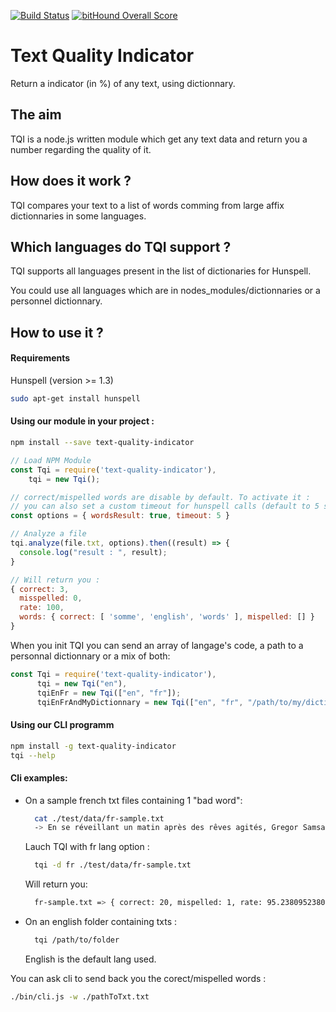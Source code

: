 [![Build Status](https://travis-ci.org/Inist-CNRS/text-quality-indicator.svg?branch=master)](https://travis-ci.org/Inist-CNRS/text-quality-indicator)
[![bitHound Overall Score](https://www.bithound.io/github/Inist-CNRS/text-quality-indicator/badges/score.svg)](https://www.bithound.io/github/Inist-CNRS/text-quality-indicator)

# Text Quality Indicator
Return a indicator (in %) of any text, using dictionnary.

## The aim
TQI is a node.js written module which get any text data and return you a number regarding the quality of it.

## How does it work ?
TQI compares your text to a list of words comming from large affix dictionnaries in some languages.

## Which languages do TQI support ?
TQI supports all languages present in the list of dictionaries for Hunspell. 

You could use all languages which are in nodes_modules/dictionnaries or a personnel dictionnary.

## How to use it ?

#### Requirements
Hunspell (version >= 1.3)

```bash
sudo apt-get install hunspell
```

#### Using our module in your project :
```bash
npm install --save text-quality-indicator
```

```javascript
// Load NPM Module
const Tqi = require('text-quality-indicator'),
    tqi = new Tqi();

// correct/mispelled words are disable by default. To activate it : 
// you can also set a custom timeout for hunspell calls (default to 5 sec)
const options = { wordsResult: true, timeout: 5 }

// Analyze a file
tqi.analyze(file.txt, options).then((result) => {
  console.log("result : ", result);
}

// Will return you :
{ correct: 3,
  misspelled: 0,
  rate: 100,
  words: { correct: [ 'somme', 'english', 'words' ], mispelled: [] } 
}
```


When you init TQI you can send an array of langage's code, a path to a personnal dictionnary or a mix of both:

```javascript
const Tqi = require('text-quality-indicator'),
      tqi = new Tqi("en"),
      tqiEnFr = new Tqi(["en", "fr"]);
      tqiEnFrAndMyDictionnary = new Tqi(["en", "fr", "/path/to/my/dictionnary"]);
```


#### Using our CLI programm
```bash
npm install -g text-quality-indicator
tqi --help
```

#### Cli examples:

- On a sample french txt files containing 1 "bad word":

  ```bash
    cat ./test/data/fr-sample.txt
    -> En se réveillant un matin après des rêves agités, Gregor Samsa se retrouva, dans son lit, métamorphosé en un monstrueux insecte.
  ```
  
  Lauch TQI with fr lang option :
  
  ```bash
    tqi -d fr ./test/data/fr-sample.txt 
  ```
  
  Will return you:
  
  ```bash
    fr-sample.txt => { correct: 20, mispelled: 1, rate: 95.23809523809523 }
  ```

- On an english folder containing txts :
  
  ```bash
    tqi /path/to/folder
  ```
  English is the default lang used.

You can ask cli to send back you the corect/mispelled words :

```bash
./bin/cli.js -w ./pathToTxt.txt
```
